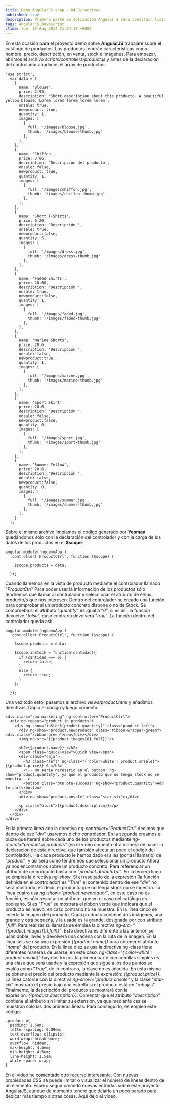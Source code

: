 ```yaml
---
title: Demo AngularJS shop - 04 Directivas
published: true
description: Primera parte de aplicación Angular 1 para construir listado de productos. Aplicando Directivas
tags: AngularJS,JavaScript
ctime: Tue, 19 Aug 2014 21:04:19 +0000
---
```


En esta ocasión para el proyecto demo sobre **AngularJS** trabajaré sobre el catálogo de productos. Los productos tendrán características como nombre, precio, descripción, en venta, stock e imágenes. Para empezar, abrimos el archivo _scripts/controllers/product.js_ y antes de la declaración del controlador añadimos el array de productos:

```
'use strict';
  var data = [
    {
      name: 'Blouse',
      price: 2.95,
      description: 'Short description about this producto. A beautiful yellow blouse. Lorem lorem lorem lorem lorem',
      onsale: true,
      newproduct: true,
      quantity: 1,
      images: [
        {
          full: '/images/blouse.jpg',
          thumb: '/images/blouse-thumb.jpg'
        },
      ],
    },
    {
      name: 'Chiffon',
      price: 3.06,
      description: 'Descripción del producto',
      onsale: false,
      newproduct: true,
      quantity: 1,
      images: [
        {
          full: '/images/chiffon.jpg',
          thumb: '/images/chiffon-thumb.jpg'
        },
      ],
    },
    {
      name: 'Short T-Shirts',
      price: 6.20,
      description: 'Descripción ',
      onsale: true,
      newproduct:false,
      quantity: 5,
      images: [
        {
          full: '/images/dress.jpg',
          thumb: '/images/dress-thumb.jpg'
        },
      ],
    },
    {
      name: 'Faded Shirts',
      price: 20.60,
      description: 'Descripción ',
      onsale: true,
      newproduct:false,
      quantity: 1,
      images: [
        {
          full: '/images/faded.jpg',
          thumb: '/images/faded-thumb.jpg'
        },
      ],
    },
    {
      name: 'Marine Shorts',
      price: 20.6,
      description: 'Descripción ',
      onsale: false,
      newproduct:true,
      quantity: 1,
      images: [
        {
          full: '/images/marine.jpg',
          thumb: '/images/marine-thumb.jpg'
        },
      ],
    },
    {
      name: 'Sport Skirt',
      price: 20.6,
      description: 'Descripción ',
      onsale: false,
      newproduct:false,
      quantity: 0,
      images: [
        {
          full: '/images/sport.jpg',
          thumb: '/images/sport-thumb.jpg'
        },
      ],
    },
    {
      name: 'Summer Yellow',
      price: 20.6,
      description: 'Descripción ',
      onsale: false,
      newproduct:false,
      quantity: 0,
      images: [
        {
          full: '/images/summer.jpg',
          thumb: '/images/summer-thumb.jpg'
        },
      ],
    }
  ];
```

Sobre el mismo archivo limpiamos el código generado por **Yeoman** quedándonos sólo con la declaración del controlador y con la carga de los datos de los productos en el **$scope**:

```
angular.module('ngdemoApp')
  .controller('ProductCtrl', function ($scope) {

    $scope.products = data;

  });
```

Cuando llamemos en la vista de producto mediante el controlador llamado "_ProductCtrl_" Para poder usar la información de los productos sólo tendremos que llamar al controlador y seleccionar el atributo de el/los producto/s que nos interesen. Dentro del controlador he creado una función para comprobar si un producto concreto dispone o no de Stock. Se comprueba si el atributo "_quantity_" es igual a "_0_", si es así, la función devuelve "_false_", caso contrario devolverá "_true_". La función dentro del controlador queda así:

```
angular.module('ngdemoApp')
  .controller('ProductCtrl', function ($scope) {

    $scope.products = data;

    $scope.inStock = function(cantidad){
      if (cantidad === 0) {
        return false;
      }
      else {
        return true;
      }
    };

  });
```

Una vez todo esto, pasamos al archivo _views/product.html_ y añadimos directivas. Copio el código y luego comento.

```
<div class="row marketing" ng-controller="ProductCtrl">
  <div ng-repeat="product in products">
    <div ng-show="inStock(product.quantity)" class="product left">
      <div ng-show="product.newproduct" class="ribbon-wrapper-green"><div class="ribbon-green">new</div></div>
      <img ng-src="{{product.images[0].full}}"/>
      
      <h2>{{product.name}} </h2>
      <span class="quick-view">Quick view</span>
      <div class="caja">
        <h3 class="left" ng-class="{'color-white': product.onsale}">{{product.price}} € </h3>
        <!-- No sería necesario en el button: ng-show="product.quantity", ya que el producto que no tenga stock no se muestra -->
        <button class="btn btn-success" ng-show="product.quantity">Add to cart</button>
      </div>
      <div ng-show="product.onsale" class="star-six"></div>
      
      <p class="block">{{product.description}}</p>
    </div>
  </div>
</div>
```

En la primera línea con la directiva _ng-controller="ProductCtrl"_ decimos que dentro de ese "_div_" usaremos dicho controlador. En la segunda creamos el bucle que iterará sobre cada uno de los productos mediante _ng-repeat="product in products"_ (en el vídeo comento otra manera de hacer la declaración de esta directiva, que también afecta un poco el código del controlador). Ha cada producto le hemos dado el alias (por así llamarlo) de "_product_", y así será como tendremos que seleccionar un producto Ahora ya nos encontramos sobre un producto concreto. Para referenciar un atributo de un producto basta con "_product.atributoTal_". En la tercera línea se emplea la directiva _ng-show_. Si el resultado de la expresión (la función definida en el controlador) es "_True_" el contenido dentro de ese "_div_" no será mostrado, es decir, el producto que no tenga stock no se muestra. La línea cuatro usa _ng-show="product.newproduct"_, en este caso no es función, es sólo rescatar un atributo, que en el caso del catálogo es booleano. Si es "True" se mostrará el ribbon verde que indicará que el producto es nuevo, en caso contrario no se muestra. En la línea cinco se inserta la imagen del producto. Cada producto contiene dos imágenes, una grande y otra pequeña, y la usada es la grande, designada por con atributo "_full_". Para realizar su llamada se emplea la directiva _ng-src="{{product.images[0].full}}"_. Esta directiva es diferente a las anterior, se usan doble llaves y devolverá una cadena con la ruta de la imagen. En la línea seis se usa una expresión _{{product.name}}_ para obtener el atributo "_name_" del producto. En la línea diez se usa la directiva ng-class tiene diferentes maneras de usarse, en este caso: _ng-class="{'color-white': product.onsale}"_ hay dos trozos, la primera parte con comillas simples es una clase que será usada y la expresión que sigue a los dos puntos se evalúa como "_True_", de lo contrario, la clase no es añadida. En esta misma se obtiene el precio del producto mediante la expresión: _{{product.price}}_. La línea catorce con la directiva _ng-show="product.onsale"_ y la clase "_star-six_" mostrará el precio bajo una estrella si el producto está en "rebajas". Finalmente, la descripción del producto se mostrará con la expresión: _{{product.description}}_. Comentar que el atributo "_description_" contiene el atributo sin limitar su extensión, ya que mediante css se muestran sólo las dos primeras líneas. Para conseguirlo, es emplea este código:

```
.product p{
  padding: 1.5em;
  letter-spacing: 0.09em;
  text-overflow: ellipsis;
  word-wrap: break-word;
  overflow: hidden;
  max-height: 4.5em;
  min-height: 4.5em;
  line-height: 1.5em;
  white-space: wrap;  
}
```

En el vídeo he comentado otro [recurso interesante](http://codepen.io/martinwolf/pen/qlFdp "Abre en ventana nueva recurso CodePen"). Con nuevas propiedades CSS se puede limitar o visualizar el número de líneas dentro de un elemento. Espero seguir creando nuevas entradas sobre este proyecto AngularJS, aunque de momento tendré que dejarlo un poco parado para dedicar más tiempo a otras cosas. Aquí dejo el vídeo.